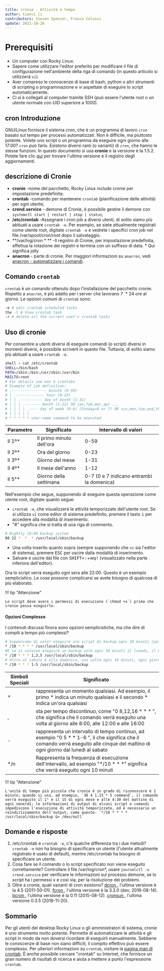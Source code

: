 ```yaml
---
title: cronie - Attività a tempo
author: tianci li
contributors: Steven Spencer, Franco Colussi
update: 2021-10-26
---
```


# Prerequisiti

* Un computer con Rocky Linux.
* Sapere come utilizzare l'editor preferito per modificare il file di configurazione nell'ambiente della riga di comando (in questo articolo si utilizzerà `vi`).
* Aver compreso le conoscenze di base di bash, python o altri strumenti di scripting o programmazione e vi aspettate di eseguire lo script automaticamente.
* Ci si è collegati al computer tramite SSH (può essere l'utente root o un utente normale con UID superiore a 1000).

## cron Introduzione

GNU/Linux fornisce il sistema *cron*, che è un programma di lavoro `cron` basato sul tempo per processi automatizzati. Non è difficile, ma piuttosto potente. Volete uno script o un programma da eseguire ogni giorno alle 17:00? `cron` può farlo. Esistono diversi rami (o varianti) di `cron`, che hanno le stesse funzioni. In questo documento si usa **cronie** e la versione è la 1.5.2. Potete fare clic [qui](https://github.com/cronie-crond/cronie) per trovare l'ultima versione e il registro degli aggiornamenti.

## descrizione di Cronie

*  **cronie** -nome del pacchetto, Rocky Linux include cronie per impostazione predefinita;
*  **crontab** -comando per mantenere `crontab` (pianificazione delle attività) per ogni utente;
*  **crond.service** - demone di Cronie, è possibile gestire il demone con `systemctl start | restart | stop | status`;
*  **/etc/crontab** -Assegnare i cron job a diversi utenti, di solito siamo più abituati a usare `crontab -e`. Per esempio, se siete attualmente registrati come utente root, digitate `crontab -e` e vedrete i specifici cron job nel file /var/spool/cron/root dopo il salvataggio.
*  **/var/log/cron \* ** -Il registro di Cronie, per impostazione predefinita, effettua la rotazione dei registri e termina con un suffisso di data. \* Qui significa jolly
*  **anacron** - parte di cronie. Per maggiori informazioni su `anacron`, vedi [anacron - automatizzare i comandi](anacron.md).

## Comando `crontab`

`crontab` è un comando ottenuto dopo l'installazione del pacchetto cronie. Rispetto a `anacron`, è più adatto per i server che lavorano 7 ´* 24 ore al giorno. Le opzioni comuni di `crontab` sono:

```bash
-e # edit crontab scheduled tasks
the -l # View crontab task
-r # delete all the current user's crontab tasks
```

## Uso di cronie

Per consentire a utenti diversi di eseguire comandi (o script) diversi in momenti diversi, è possibile scriverli in questo file. Tuttavia, di solito siamo più abituati a usare `crontab -e`.

```bash
shell > cat /etc/crontab
SHELL=/bin/bash
PATH=/sbin:/bin:/usr/sbin:/usr/bin
MAILTO=root
# For details see man 4 crontabs
# Example of job definition:
# .---------------- minute (0-59)
# | .------------- hour (0-23)
# | | .---------- day of month (1-31)
# | | | .------- month (1-12) OR jan,feb,mar,apr ...
# | | | | .---- day of week (0-6) (Sunday=0 or 7) OR sun,mon,tue,wed,thu,fri,sat
# | | | | |
# * * * * * user-name command to be executed
```

| Parametro | Significato              | Intervallo di valori                      |
| --------- | ------------------------ | ----------------------------------------- |
| Il 1º\* | Il primo minuto dell'ora | 0-59                                      |
| Il 2º\* | Ora del giorno           | 0-23                                      |
| Il 3º\* | Giorno del mese          | 1-31                                      |
| Il 4º\* | Il mese dell'anno        | 1-12                                      |
| Il 5°\* | Giorno della settimana   | 0-7 (0 e 7 indicano entrambi la domenica) |

Nell'esempio che segue, supponendo di eseguire questa operazione come utente root, digitate quanto segue:

* `crontab -e`, che visualizzerà le attività temporizzate dell'utente root. Se si utilizza `vi` come editor di sistema predefinito, premere il tasto <kbd>i</kbd> per accedere alla modalità di inserimento.
* "#" significa che si tratta di una riga di commento.

```bash
# Nightly 10:00 backup system
00 22 *  *  * /usr/local/sbin/backup
```

* Una volta inserito quanto sopra (sempre supponendo che `vi` sia l'editor di sistema), premere <kbd>ESC</kbd> per uscire dalla modalità di inserimento.
* Salvare e uscire dal file con <kbd>SHIFT+</kbd><kbd>:</kbd>+wq<kbd>!</kbd> (visualizzato nella parte inferiore dell'editor).

Ora lo script verrà eseguito ogni sera alle 22:00. Questo è un esempio semplicistico. Le cose possono complicarsi se avete bisogno di qualcosa di più elaborato.

!!! tip "Attenzione"

    Lo script deve avere i permessi di esecuzione (`chmod +x`) prima che cronie possa eseguirlo.

#### Opzioni Complesse

I contenuti discussi finora sono opzioni semplicistiche, ma che dire di compiti a tempo più complessi?

```bash
# Supponiamo di voler eseguire uno script di backup ogni 10 minuti (potrebbe essere poco pratico, ma è solo un esempio) Per tutto il giorno. A tal fine, verrà scritto quanto segue:
* /10 * * * * /usr/local/sbin/backup
#E se si volesse eseguire un backup solo ogni 10 minuti il lunedì, il mercoledì e il venerdì? :
* /10 * * * 1,3,5 /usr/local/sbin/backup
# Oltre al sabato e alla domenica, una volta ogni 10 minuti, ogni giorno, come si fa il backup?
* /10 * * * 1-5 /usr/local/sbin/backup
```

| Simboli Speciali | Significato                                                                                                                                                                          |
| ---------------- | ------------------------------------------------------------------------------------------------------------------------------------------------------------------------------------ |
| *                | rappresenta un momento qualsiasi. Ad esempio, il primo * indica un minuto qualsiasi e il secondo * indica un'ora qualsiasi                                                         |
| ,                | sta per tempo discontinuo, come "0 8,12,16 * * * ", che significa che il comando verrà eseguito una volta al giorno alle 8:00, alle 12:00 e alle 16:00                             |
| -                | rappresenta un intervallo di tempo continuo, ad esempio "0 5 * * 1-6 ", il che significa che il comando verrà eseguito alle cinque del mattino di ogni giorno dal lunedì al sabato |
| */n              | Rappresenta la frequenza di esecuzione dell'intervallo, ad esempio "*/10 * * *" significa che verrà eseguito ogni 10 minuti                                                      |

!!! tip "Attenzione"

    L'unità di tempo più piccola che cronie è in grado di riconoscere è 1 minuto; quando si usa, ad esempio, `30 4 1,15 * 5 command`, il comando verrà eseguito il 1° e il 15 di ogni mese e alle 4:30 del mattino di ogni venerdì; le informazioni di output di alcuni script o comandi impediscono l'esecuzione di attività temporizzate, ed è necessario un reindirizzamento dell'output, come questo- `*/10 * * * * /usr/local/sbin/backup &> /dev/null`

## Domande e risposte

1. /etc/crontab e `crontab -e`, c'è qualche differenza tra i due metodi? `crontab -e` non ha bisogno di specificare un utente (l'utente attualmente registrato è usato di default), mentre /etc/crontab ha bisogno di specificare un utente.
2. Cosa fare se il comando o lo script specificato non viene eseguito correttamente? Controllare il file /var/log/cron*, usare `journalctl -u crond.service` per verificare le informazioni sul processo demone, se lo script ha i permessi x e così via, per la risoluzione dei problemi.
3. Oltre a cronie, quali varianti di cron esistono? [ dcron ](http://www.jimpryor.net/linux/dcron.html), l'ultima versione è la 4.5 (2011-50-01). [ fcron ](http://fcron.free.fr/), l'ultima versione è la 3.3.0 (dev, 2016-08-14). [ bcron ](http://untroubled.org/bcron/), l'ultima versione è la 0.11 (2015-08-12). [ cronsun ](https://github.com/shunfei/cronsun), l'ultima versione 0.3.5 (2018-11-20).

## Sommario

Per gli utenti del desktop Rocky Linux o gli amministratori di sistema, cronie è uno strumento molto potente. Permette di automatizzare le attività e gli script in modo da non doversi ricordare di eseguirli manualmente. Sebbene le conoscenze di base non siano difficili, il compito effettivo può essere complesso. Per ulteriori informazioni su `crontab`, visitare la [pagina man di crontab](https://man7.org/linux/man-pages/man5/crontab.5.html). È anche possibile cercare "crontab" su Internet, che fornisce un gran numero di risultati di ricerca e aiuta a mettere a punto l'espressione `crontab`.
